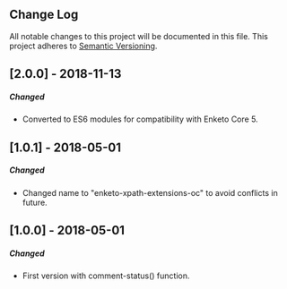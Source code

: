 ## Change Log
All notable changes to this project will be documented in this file.
This project adheres to [Semantic Versioning](http://semver.org/).

[2.0.0] - 2018-11-13
--------------------
##### Changed
- Converted to ES6 modules for compatibility with Enketo Core 5.

[1.0.1] - 2018-05-01
--------------------
##### Changed
- Changed name to "enketo-xpath-extensions-oc" to avoid conflicts in future.

[1.0.0] - 2018-05-01
--------------------
##### Changed
- First version with comment-status() function.